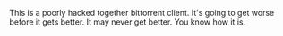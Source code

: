 This is a poorly hacked together bittorrent client. It's going to get worse before it gets better. It may never get better. You know how it is.
